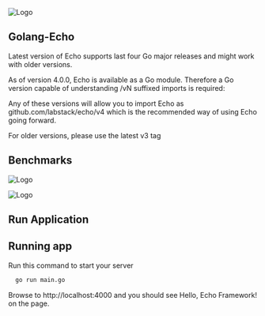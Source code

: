 
![Logo](https://www.somkiat.cc/wp-content/uploads/2021/09/go-echo-1024x581.png)

## Golang-Echo

Latest version of Echo supports last four Go major releases and might work with older versions.

As of version 4.0.0, Echo is available as a Go module. Therefore a Go version capable of understanding /vN suffixed imports is required:

Any of these versions will allow you to import Echo as github.com/labstack/echo/v4 which is the recommended way of using Echo going forward.

For older versions, please use the latest v3 tag

## Benchmarks

![Logo](https://camo.githubusercontent.com/5c51befc0b0f5be9d5e7fa83981b9468ee0df65c00a0d59990b1e41bcb7c0ead/68747470733a2f2f692e696d6775722e636f6d2f7177504e51626c2e706e67)

![Logo](https://camo.githubusercontent.com/51a439f00c1f20def60ed7bef7dfc4f52a2fc23944c0035427c45599f4c9490c/68747470733a2f2f692e696d6775722e636f6d2f7338794b516a782e706e67)


## Run Application

## Running app

Run this command to start your server

```bash
  go run main.go
```
Browse to http://localhost:4000 and you should see Hello, Echo Framework! on the page.


    